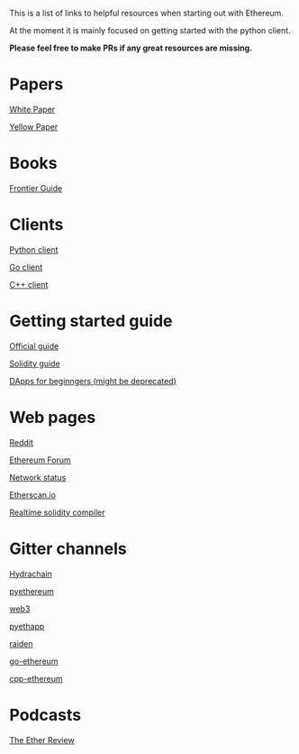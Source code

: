 This is a list of links to helpful resources when starting out with Ethereum.

At the moment it is mainly focused on getting started with the python client.

**Please feel free to make PRs if any great resources are missing.**

# Papers

[White Paper](https://github.com/ethereum/wiki/wiki/White-Paper)

[Yellow Paper](http://gavwood.com/paper.pdf)

# Books

[Frontier Guide](https://ethereum.gitbooks.io/frontier-guide/content/index.html)

# Clients

[Python client](https://github.com/ethereum/pyethapp)

[Go client](https://github.com/ethereum/go-ethereum)

[C++ client](https://github.com/ethereum/webthree-umbrella)

# Getting started guide

[Official guide](https://www.ethereum.org/)

[Solidity guide](https://ethereum.github.io/solidity/docs/home/)

[DApps for beginngers (might be deprecated)](https://dappsforbeginners.wordpress.com/tutorials/your-first-dapp/)

# Web pages

[Reddit](https://reddit.com/r/ethereum)

[Ethereum Forum](https://forum.ethereum.org/)

[Network status](https://stats.ethdev.com/)

[Etherscan.io](http://etherscan.io/)

[Realtime solidity compiler](https://chriseth.github.io/browser-solidity/)

# Gitter channels

[Hydrachain](https://gitter.im/HydraChain/hydrachain)

[pyethereum](https://gitter.im/ethereum/pyethereum)

[web3](https://gitter.im/ethereum/web3.js)

[pyethapp](https://gitter.im/ethereum/pyethapp)

[raiden](https://gitter.im/heikoheiko/raiden)

[go-ethereum](https://gitter.im/ethereum/go-ethereum)

[cpp-ethereum](https://gitter.im/ethereum/cpp-ethereum)


# Podcasts

[The Ether Review](https://soundcloud.com/arthurfalls)
